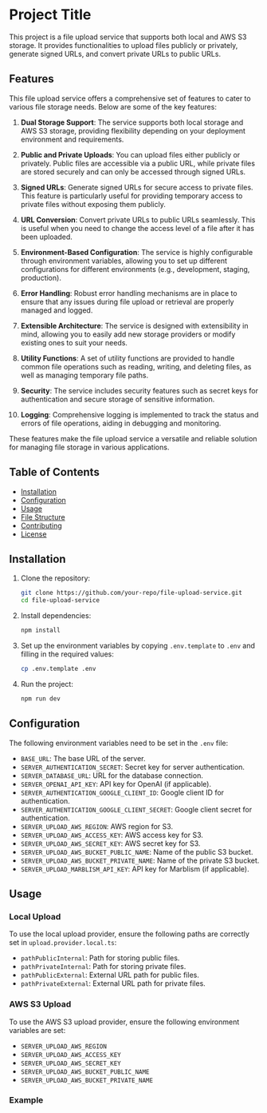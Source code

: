 # Project Title

This project is a file upload service that supports both local and AWS S3 storage. It provides functionalities to upload files publicly or privately, generate signed URLs, and convert private URLs to public URLs.

## Features

This file upload service offers a comprehensive set of features to cater to various file storage needs. Below are some of the key features:

1. **Dual Storage Support**: The service supports both local storage and AWS S3 storage, providing flexibility depending on your deployment environment and requirements.

2. **Public and Private Uploads**: You can upload files either publicly or privately. Public files are accessible via a public URL, while private files are stored securely and can only be accessed through signed URLs.

3. **Signed URLs**: Generate signed URLs for secure access to private files. This feature is particularly useful for providing temporary access to private files without exposing them publicly.

4. **URL Conversion**: Convert private URLs to public URLs seamlessly. This is useful when you need to change the access level of a file after it has been uploaded.

5. **Environment-Based Configuration**: The service is highly configurable through environment variables, allowing you to set up different configurations for different environments (e.g., development, staging, production).

6. **Error Handling**: Robust error handling mechanisms are in place to ensure that any issues during file upload or retrieval are properly managed and logged.

7. **Extensible Architecture**: The service is designed with extensibility in mind, allowing you to easily add new storage providers or modify existing ones to suit your needs.

8. **Utility Functions**: A set of utility functions are provided to handle common file operations such as reading, writing, and deleting files, as well as managing temporary file paths.

9. **Security**: The service includes security features such as secret keys for authentication and secure storage of sensitive information.

10. **Logging**: Comprehensive logging is implemented to track the status and errors of file operations, aiding in debugging and monitoring.

These features make the file upload service a versatile and reliable solution for managing file storage in various applications.

## Table of Contents

- [Installation](#installation)
- [Configuration](#configuration)
- [Usage](#usage)
- [File Structure](#file-structure)
- [Contributing](#contributing)
- [License](#license)

## Installation

1. Clone the repository:

   ```sh
   git clone https://github.com/your-repo/file-upload-service.git
   cd file-upload-service
   ```

2. Install dependencies:

   ```sh
   npm install
   ```

3. Set up the environment variables by copying `.env.template` to `.env` and filling in the required values:

   ```sh
   cp .env.template .env
   ```

4. Run the project:
   ```sh
   npm run dev
   ```

## Configuration

The following environment variables need to be set in the `.env` file:

- `BASE_URL`: The base URL of the server.
- `SERVER_AUTHENTICATION_SECRET`: Secret key for server authentication.
- `SERVER_DATABASE_URL`: URL for the database connection.
- `SERVER_OPENAI_API_KEY`: API key for OpenAI (if applicable).
- `SERVER_AUTHENTICATION_GOOGLE_CLIENT_ID`: Google client ID for authentication.
- `SERVER_AUTHENTICATION_GOOGLE_CLIENT_SECRET`: Google client secret for authentication.
- `SERVER_UPLOAD_AWS_REGION`: AWS region for S3.
- `SERVER_UPLOAD_AWS_ACCESS_KEY`: AWS access key for S3.
- `SERVER_UPLOAD_AWS_SECRET_KEY`: AWS secret key for S3.
- `SERVER_UPLOAD_AWS_BUCKET_PUBLIC_NAME`: Name of the public S3 bucket.
- `SERVER_UPLOAD_AWS_BUCKET_PRIVATE_NAME`: Name of the private S3 bucket.
- `SERVER_UPLOAD_MARBLISM_API_KEY`: API key for Marblism (if applicable).

## Usage

### Local Upload

To use the local upload provider, ensure the following paths are correctly set in `upload.provider.local.ts`:

- `pathPublicInternal`: Path for storing public files.
- `pathPrivateInternal`: Path for storing private files.
- `pathPublicExternal`: External URL path for public files.
- `pathPrivateExternal`: External URL path for private files.

### AWS S3 Upload

To use the AWS S3 upload provider, ensure the following environment variables are set:

- `SERVER_UPLOAD_AWS_REGION`
- `SERVER_UPLOAD_AWS_ACCESS_KEY`
- `SERVER_UPLOAD_AWS_SECRET_KEY`
- `SERVER_UPLOAD_AWS_BUCKET_PUBLIC_NAME`
- `SERVER_UPLOAD_AWS_BUCKET_PRIVATE_NAME`

### Example
